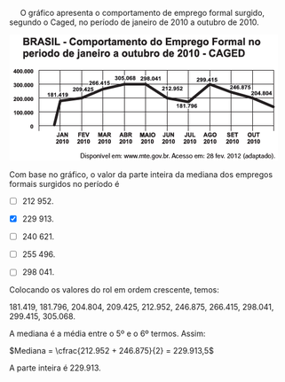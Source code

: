 

     O gráfico apresenta o comportamento de emprego formal surgido, segundo o Caged, no período de janeiro de 2010 a outubro de 2010.

![](d5b68cec-5dd5-6706-9941-5d992ebe422a.png)

Com base no gráfico, o valor da parte inteira da mediana dos empregos formais surgidos no período é



- [ ] 212 952.
- [x] 229 913.
- [ ] 240 621.
- [ ] 255 496.
- [ ] 298 041.


Colocando os valores do rol em ordem crescente, temos:

181.419, 181.796, 204.804, 209.425, 212.952, 246.875, 266.415, 298.041, 299.415, 305.068.

A mediana é a média entre o 5º e o 6º termos. Assim:

$Mediana = \cfrac{212.952 + 246.875}{2} = 229.913,5$

A parte inteira é 229.913.

        